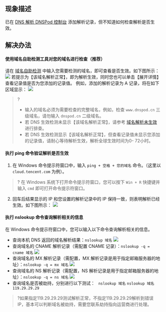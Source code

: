 
## 现象描述
已在 [DNS 解析 DNSPod 控制台](https://console.cloud.tencent.com/cns) 添加解析记录，但不知道如何检查解析是否生效。

## 解决办法
#### 使用域名自助检测工具对您的域名进行检查（推荐）
请在 [域名自助检测](https://domaintool.cloud.tencent.com/) 中输入您需要检测的域名，即可查看是否生效。如下图所示：
![](https://main.qcloudimg.com/raw/a522081c345ca984f80450744e0c7a0d.png)
若提示为【该域名解析正常】，即为解析生效，同时您也可以单击【展开详情】查看记录值是否为您添加的记录值。
例如，添加的解析记录为 A 记录，将在如下区域显示：
![](https://main.qcloudimg.com/raw/f83121feab92fe2b4dfd6e45b01930b0.png)
>? 
>- 输入的域名必须为需要检查的完整域名，例如，检查 `www.dnspod.cn` 三级域名，请勿输入 `dnspod.cn` 二级域名。
>- 若 DNS 生效检测未显示【该域名解析正常】，请参考 [域名解析未生效](https://cloud.tencent.com/document/product/302/53974) 进行排查。
> - 若 DNS 生效检测显示【该域名解析正常】，但查看记录值未显示您添加的记录值，请耐心等待解析生效，解析全球生效时间为0- 72小时。

#### 执行 ping 命令验证解析是否生效 
1. 在 Windows 命令提示符窗口中，输入 `ping + 空格 + 您的域名` 命令。（这里以 `cloud.tencent.com` 为例）。
>? 在 Windows 系统下打开命令提示符窗口，您可以按下 `Win + R` 快捷键并输入 `cmd` 即可打开命令提示符窗口。
>
2. 回车后结果显示的 IP 和您设置的解析记录中的 IP 保持一致，则表明解析已经生效。如下图所示：
![](https://main.qcloudimg.com/raw/47ad75ff9b8a631172e8bf4c92c17eb9.png)

#### 执行 nslookup 命令查询解析相关的信息
在 Windows 命令提示符窗口中，您可以输入以下命令查询解析相关的信息。

- 查询本机 DNS 返回的域名解析结果：`nslookup 域名`
 ![](https://main.qcloudimg.com/raw/43abe768902971623b05d8878233f31b.png)
- 查询域名的 CNAME 解析记录（需配置 CNAME 记录）：`nslookup -q = cname 域名`
![](https://main.qcloudimg.com/raw/05d9062f60e64566df2d1877c9bafa49.png)
- 查询域名的 MX 解析记录（需配置，MX 解析记录是用于指定邮箱服务器的地址）：`nslookup -q = mx 域名`
![](https://main.qcloudimg.com/raw/bd0addd187b1117cd82d3ed8e396c1f5.png)
- 查询域名的 NS 解析记录（需配置，NS 解析记录是用于指定邮箱服务器的地址）：`nslookup -q = ns 域名`
![](https://main.qcloudimg.com/raw/28b2828ee1304761d0fed0f5dff928ee.png)
- 查询域名是否被劫持，分别进行以下测试：
	` nslookup 域名`
	`nslookup 域名 119.29.29.29`
>?如果指定119.29.29.29测试解析正常，不指定119.29.29.29解析到错误 IP，基本可以判断域名被劫持，需要您联系劫持指向运营商进行处理。





